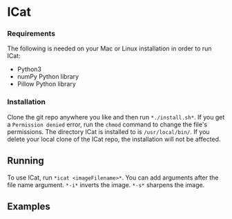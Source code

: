 # ICat
### Requirements
The following is needed on your Mac or Linux installation in order to run ICat:
- Python3
- numPy Python library
- Pillow Python library
### Installation
Clone the git repo anywhere you like and then run `*./install.sh*`. If you get a `Permission denied` error, run the `chmod` command to change the file's permissions.
The directory ICat is installed to is `/usr/local/bin/`. If you delete your local clone of the ICat repo, the installation will not be affected.
## Running
To use ICat, run `*icat <imageFilename>*`. You can add arguments after the file name argument.
`*-i*` inverts the image.
`*-s*` sharpens the image.

## Examples

